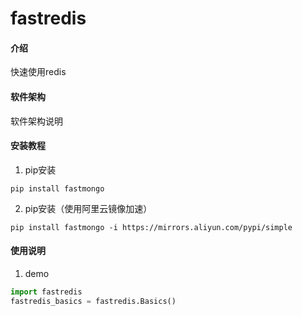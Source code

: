 # fastredis

#### 介绍
快速使用redis

#### 软件架构
软件架构说明


#### 安装教程

1.  pip安装
```shell script
pip install fastmongo
```
2.  pip安装（使用阿里云镜像加速）
```shell script
pip install fastmongo -i https://mirrors.aliyun.com/pypi/simple
```


#### 使用说明

1.  demo
```python
import fastredis
fastredis_basics = fastredis.Basics()
```